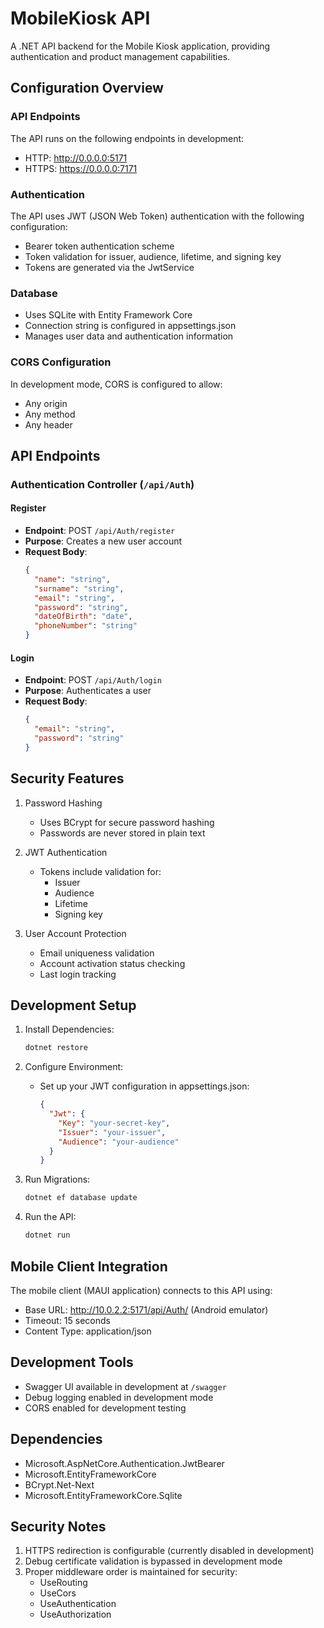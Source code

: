 # MobileKiosk API

A .NET API backend for the Mobile Kiosk application, providing authentication and product management capabilities.

## Configuration Overview

### API Endpoints
The API runs on the following endpoints in development:
- HTTP: http://0.0.0.0:5171
- HTTPS: https://0.0.0.0:7171

### Authentication
The API uses JWT (JSON Web Token) authentication with the following configuration:
- Bearer token authentication scheme
- Token validation for issuer, audience, lifetime, and signing key
- Tokens are generated via the JwtService

### Database
- Uses SQLite with Entity Framework Core
- Connection string is configured in appsettings.json
- Manages user data and authentication information

### CORS Configuration
In development mode, CORS is configured to allow:
- Any origin
- Any method
- Any header

## API Endpoints

### Authentication Controller (`/api/Auth`)

#### Register
- **Endpoint**: POST `/api/Auth/register`
- **Purpose**: Creates a new user account
- **Request Body**:
  ```json
  {
    "name": "string",
    "surname": "string",
    "email": "string",
    "password": "string",
    "dateOfBirth": "date",
    "phoneNumber": "string"
  }
  ```

#### Login
- **Endpoint**: POST `/api/Auth/login`
- **Purpose**: Authenticates a user
- **Request Body**:
  ```json
  {
    "email": "string",
    "password": "string"
  }
  ```

## Security Features

1. Password Hashing
   - Uses BCrypt for secure password hashing
   - Passwords are never stored in plain text

2. JWT Authentication
   - Tokens include validation for:
     - Issuer
     - Audience
     - Lifetime
     - Signing key

3. User Account Protection
   - Email uniqueness validation
   - Account activation status checking
   - Last login tracking

## Development Setup

1. Install Dependencies:
   ```bash
   dotnet restore
   ```

2. Configure Environment:
   - Set up your JWT configuration in appsettings.json:
     ```json
     {
       "Jwt": {
         "Key": "your-secret-key",
         "Issuer": "your-issuer",
         "Audience": "your-audience"
       }
     }
     ```

3. Run Migrations:
   ```bash
   dotnet ef database update
   ```

4. Run the API:
   ```bash
   dotnet run
   ```

## Mobile Client Integration

The mobile client (MAUI application) connects to this API using:
- Base URL: http://10.0.2.2:5171/api/Auth/ (Android emulator)
- Timeout: 15 seconds
- Content Type: application/json

## Development Tools

- Swagger UI available in development at `/swagger`
- Debug logging enabled in development mode
- CORS enabled for development testing

## Dependencies

- Microsoft.AspNetCore.Authentication.JwtBearer
- Microsoft.EntityFrameworkCore
- BCrypt.Net-Next
- Microsoft.EntityFrameworkCore.Sqlite

## Security Notes

1. HTTPS redirection is configurable (currently disabled in development)
2. Debug certificate validation is bypassed in development mode
3. Proper middleware order is maintained for security:
   - UseRouting
   - UseCors
   - UseAuthentication
   - UseAuthorization
